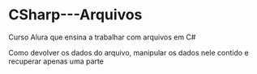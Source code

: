 # CSharp---Arquivos
Curso Alura que ensina a trabalhar com arquivos em C#

Como devolver os dados do arquivo, manipular os dados nele contido e recuperar apenas uma parte
